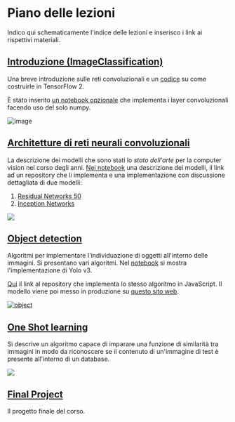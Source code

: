 # Piano delle lezioni
Indico qui schematicamente l'indice delle lezioni e inserisco i link ai rispettivi materiali.

## [Introduzione (ImageClassification)](https://oscar-defelice.github.io/Computer-Vision-Hands-on/Lectures_src/ImageClassification)
Una breve introduzione sulle reti convoluzionali e un [codice](https://github.com/DeepLearningItalia/Computer-Vision-Hands-on/blob/main/Lectures_src/ImageClassification/ConvolutionalNN-TFKeras.ipynb) su come costruirle in TensorFlow 2.

È stato inserito [un notebook opzionale](https://github.com/DeepLearningItalia/Computer-Vision-Hands-on/blob/main/Lectures_src/ImageClassification/CNNStepbyStep.ipynb) che implementa i layer convoluzionali facendo uso del solo numpy.

![image](https://user-images.githubusercontent.com/49638680/115029324-28ca6c80-9ec6-11eb-8883-074c5aad9ab3.png)


## [Architetture di reti neurali convoluzionali](https://oscar-defelice.github.io/Computer-Vision-Hands-on/Lectures_src/CNNArchitectures)
La descrizione dei modelli che sono stati lo _stato dell'arte_ per la computer vision nel corso degli anni.
[Nei notebook](https://github.com/DeepLearningItalia/Computer-Vision-Hands-on/blob/main/Lectures_src/CNNArchitectures) una descrizione dei modelli, il link ad un repository che li implementa e una implementazione con discussione dettagliata di due modelli:

1. [Residual Networks 50](https://github.com/DeepLearningItalia/Computer-Vision-Hands-on/blob/main/Lectures_src/CNNArchitectures/CNN-InceptionNetwork.ipynb)
2. [Inception Networks](https://github.com/DeepLearningItalia/Computer-Vision-Hands-on/blob/main/Lectures_src/CNNArchitectures/ClassicalCNNArchitectures.ipynb)

![](https://miro.medium.com/max/512/1*cwR_ezx0jliDvVUV6yno5g.jpeg)

## [Object detection](https://oscar-defelice.github.io/Computer-Vision-Hands-on/Lectures_src/ObjectDetection)

Algoritmi per implementare l'individuazione di oggetti all'interno delle immagini. Si presentano vari algoritmi. Nel [notebook](https://github.com/DeepLearningItalia/Computer-Vision-Hands-on/blob/main/Lectures_src/ObjectDetection/YoloCar_detection.ipynb) si mostra l'implementazione di Yolo v3.

[Qui](https://github.com/oscar-defelice/object-recognition-js) il link al repository che implementa lo stesso algoritmo in JavaScript.
Il modello viene poi messo in produzione su [questo sito web](https://oscar-defelice.github.io/object-recognition-js/).

<a href="https://oscar-defelice.github.io/object-recognition-js/" target="_blank" rel="handgesture recognition">![object](https://user-images.githubusercontent.com/49638680/115031746-cf177180-9ec8-11eb-831a-75dd90efc2fe.png)</a>

## [One Shot learning](https://oscar-defelice.github.io/Computer-Vision-Hands-on/Lectures_src/SiameseNetwork)

Si descrive un algoritmo capace di imparare una funzione di similarità tra immagini in modo da riconoscere se il contenuto di un'immagine di test è presente all'interno di un database.

![](https://miro.medium.com/max/1334/1*w4qq-3WwL4N-WBPLxSeBIA.png)

## [Final Project](https://oscar-defelice.github.io/Computer-Vision-Hands-on/Lectures_src/FinalProject)

Il progetto finale del corso.
